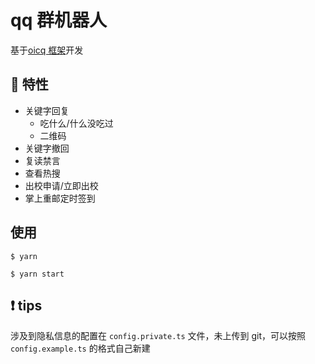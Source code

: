 # qq 群机器人

基于[oicq 框架](https://github.com/takayama-lily/oicq)开发

## 🎉 特性

- 关键字回复
  - 吃什么/什么没吃过
  - 二维码
- 关键字撤回
- 复读禁言
- 查看热搜
- 出校申请/立即出校
- 掌上重邮定时签到

## 使用

```
$ yarn

$ yarn start
```

## ❗ tips

涉及到隐私信息的配置在 `config.private.ts` 文件，未上传到 git，可以按照 `config.example.ts` 的格式自己新建
